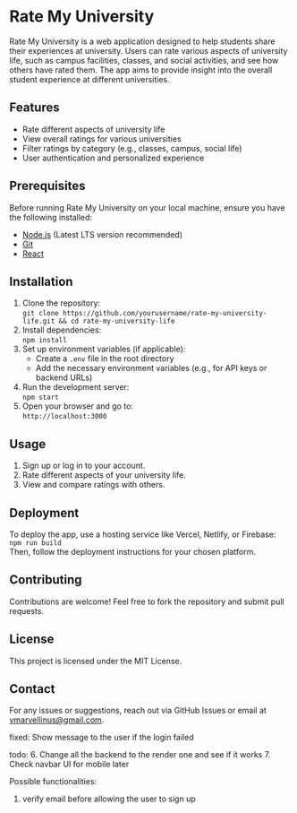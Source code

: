 # Rate My University  
Rate My University is a web application designed to help students share their experiences at university. Users can rate various aspects of university life, such as campus facilities, classes, and social activities, and see how others have rated them. The app aims to provide insight into the overall student experience at different universities.  

## Features  
- Rate different aspects of university life  
- View overall ratings for various universities  
- Filter ratings by category (e.g., classes, campus, social life)  
- User authentication and personalized experience  

## Prerequisites  
Before running Rate My University on your local machine, ensure you have the following installed:  
- [Node.js](https://nodejs.org/) (Latest LTS version recommended)  
- [Git](https://git-scm.com/)  
- [React](https://reactjs.org/)  

## Installation  
1. Clone the repository:  
   `git clone https://github.com/yourusername/rate-my-university-life.git && cd rate-my-university-life`  
2. Install dependencies:  
   `npm install`  
3. Set up environment variables (if applicable):  
   - Create a `.env` file in the root directory  
   - Add the necessary environment variables (e.g., for API keys or backend URLs)  
4. Run the development server:  
   `npm start`  
5. Open your browser and go to:  
   `http://localhost:3000`  

## Usage  
1. Sign up or log in to your account.  
2. Rate different aspects of your university life.  
3. View and compare ratings with others.  

## Deployment  
To deploy the app, use a hosting service like Vercel, Netlify, or Firebase:  
`npm run build`  
Then, follow the deployment instructions for your chosen platform.  

## Contributing  
Contributions are welcome! Feel free to fork the repository and submit pull requests.  

## License  
This project is licensed under the MIT License.  

## Contact  
For any issues or suggestions, reach out via GitHub Issues or email at vmarvellinus@gmail.com.  

fixed:
Show message to the user if the login failed

todo:
6. Change all the backend to the render one and see if it works
7. Check navbar UI for mobile later

Possible functionalities:
1. verify email before allowing the user to sign up
